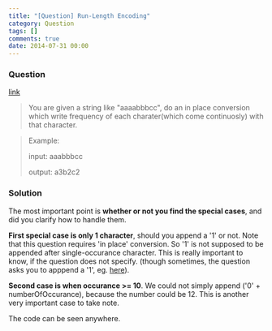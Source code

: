 ```yaml
---
title: "[Question] Run-Length Encoding"
category: Question
tags: []
comments: true
date: 2014-07-31 00:00
---
```



### Question

[link](http://tech-queries.blogspot.sg/2008/11/run-length-encoding.html)

> You are given a string like "aaaabbbcc", do an in place conversion which write frequency of each charater(which come continuosly) with that character.

> Example:
>
> input: aaabbbcc
>
> output: a3b2c2

### Solution

The most important point is **whether or not you find the special cases**, and did you clarify how to handle them.

**First special case is only 1 character**, should you append a '1' or not. Note that this question requires 'in place' conversion. So '1' is not supposed to be appended after single-occurance character. This is really important to know, if the question does not specify. (though sometimes, the question asks you to apppend a '1', eg. [here](http://www.geeksforgeeks.org/run-length-encoding/)).

**Second case is when occurance >= 10**. We could not simply append ('0' + numberOfOccurance), because the number could be 12. This is another very important case to take note.

The code can be seen anywhere.
